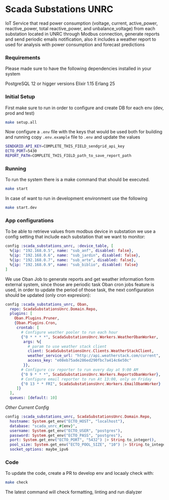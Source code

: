 # Scada Substations UNRC

IoT Service that read power consumption (voltage, current, active_power, reactive_power, total reactive_power, and unbalance_voltage) from each substation located in UNRC through Modbus connection, generate reports and send periodic emails notification, also it includes a weather report to used for analysis with power consumption and forecast predictions

### Requirements

Please made sure to have the following dependencies installed in your system

PostgreSQL 12 or higger versions
Elixir 1.15
Erlang 25

### Initial Setup

First make sure to run in order to configure and create DB for each env (dev, prod and test)

```bash
make setup.all
```

Now configure a `.env` file with the keys that would be used both for building and running
copy `.env.example` file to `.env` and update the values

```bash
SENDGRID_API_KEY=COMPLETE_THIS_FIELD_sendgrid_api_key
ECTO_PORT=5430
REPORT_PATH=COMPLETE_THIS_FIELD_path_to_save_report_path
```

### Running

To run the system there is a make command that should be executed. 

```bash
make start
```

In case of want to run in development environment use the following


```bash
make start.dev
```

### App configurations

To be able to retrieve values from modbus device in substation we use a config setting that include each substation that we want to monitor:

```elixir
config :scada_substations_unrc, :device_table, [
  %{ip: "192.168.0.5", name: "sub_anf", disabled: false},
  %{ip: "192.168.0.6", name: "sub_jardin", disabled: false},
  %{ip: "192.168.0.7", name: "sub_arte", disabled: false},
  %{ip: "192.168.0.9", name: "sub_biblio", disabled: false}
]
```

We use Oban Job to generate reports and get weather information form external system, since those are periodic task Oban cron jobs feature is used, in order to update the period of those task, the next configuration should be updated (only cron expresion):

```elixir
config :scada_substations_unrc, Oban,
  repo: ScadaSubstationsUnrc.Domain.Repo,
  plugins: [
    Oban.Plugins.Pruner,
    {Oban.Plugins.Cron,
     crontab: [
       # Configure weather pooler to run each hour
       {"0 * * * *", ScadaSubstationsUnrc.Workers.WeatherObanWorker,
        args: %{
          # param to use weather stack client
          client: ScadaSubstationsUnrc.Clients.WeatherStackClient,
          weather_service_url: "http://api.weatherstack.com/current",
          access_key: "e08eb75ade286ed290fbc7a414c6e50c"
        }},
       # Configure csv reporter to run every day at 9:00 AM
       {"0 9 * * *", ScadaSubstationsUnrc.Workers.ReportsObanWorker},
       # Configure email reporter to run At 13:00, only on Friday
       {"0 13 * * FRI", ScadaSubstationsUnrc.Workers.EmailObanWorker}
     ]}
  ],
  queues: [default: 10]
```

*Other Current Config*

```elixir
config :scada_substations_unrc, ScadaSubstationsUnrc.Domain.Repo,
  hostname: System.get_env("ECTO_HOST", "localhost"),
  database: "scada_unrc_#{env}",
  username: System.get_env("ECTO_USER", "postgres"),
  password: System.get_env("ECTO_PASS", "postgres"),
  port: System.get_env("ECTO_PORT", "5432") |> String.to_integer(),
  pool_size: System.get_env("ECTO_POOL_SIZE", "10") |> String.to_integer(),
  socket_options: maybe_ipv6
```

### Code

To update the code, create a PR to develop env and locaaly check with:


```bash
make check
```

The latest command will check formatting, linting and run dialyzer
